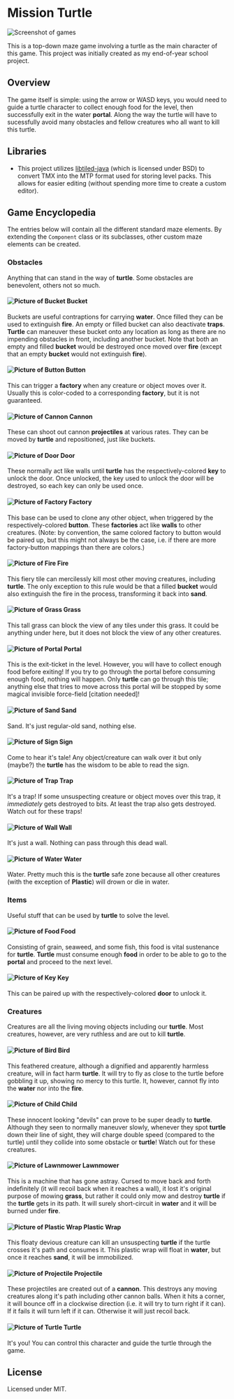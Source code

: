 # Mission Turtle

![Screenshot of games][23]

This is a top-down maze game involving a turtle as the main character of this game. This project was 
initially created as my end-of-year school project. 

## Overview
The game itself is simple: using the arrow or WASD keys, you would need to guide a turtle character 
to collect enough food for the level, then successfully exit in the water **portal**. Along the 
way the turtle will have to sucessfully avoid many obstacles and fellow creatures who all want 
to kill this turtle. 

## Libraries
 * This project utilizes [libtiled-java][22] (which is licensed under BSD) to convert TMX into the 
   MTP format used for storing level packs. This allows for easier editing (without spending more
   time to create a custom editor).

## Game Encyclopedia
The entries below will contain all the different standard maze elements. By extending the 
`Component` class or its subclasses, other custom maze elements can be created. 

### Obstacles
Anything that can stand in the way of **turtle**. Some obstacles are benevolent, others not so 
much.

#### ![Picture of Bucket][1] Bucket
Buckets are useful contraptions for carrying **water**. Once filled they can be used to 
extinguish **fire**. An empty or filled bucket can also deactivate **traps**. **Turtle** can 
maneuver these bucket onto any location as long as there are no impending obstacles in front, 
including another bucket. Note that both an empty and filled **bucket** would be destroyed once 
moved over **fire** (except that an empty **bucket** would not extinguish **fire**). 

#### ![Picture of Button][2] Button
This can trigger a **factory** when any creature or object moves over it. Usually this is 
color-coded to a corresponding **factory**, but it is not guaranteed.

#### ![Picture of Cannon][3] Cannon
These can shoot out cannon **projectiles** at various rates. They can be moved by **turtle** and
repositioned, just like buckets.  

#### ![Picture of Door][4] Door
These normally act like walls until **turtle** has the respectively-colored **key** to unlock 
the door. Once unlocked, the key used to unlock the door will be destroyed, so each key can only
 be used once.

#### ![Picture of Factory][5] Factory
This base can be used to clone any other object, when triggered by the respectively-colored 
**button**. These **factories** act like **walls** to other creatures.  (Note: by convention, 
the same colored factory to button would be paired up, but this might not always be the case, i.e.
if there are more factory-button mappings than there are colors.)

#### ![Picture of Fire][6] Fire
This fiery tile can mercilessly kill most other moving creatures, including **turtle**. The only
exception to this rule would be that a filled **bucket** would also extinguish the fire in the 
process, transforming it back into **sand**. 

#### ![Picture of Grass][7] Grass
This tall grass can block the view of any tiles under this grass. It could be anything under 
here, but it does not block the view of any other creatures. 

#### ![Picture of Portal][8] Portal
This is the exit-ticket in the level. However, you will have to collect enough food before 
exiting! If you try to go through the portal before consuming enough food, nothing will happen. 
Only **turtle** can go through this tile; anything else that tries to move across this portal 
will be stopped by some magical invisible force-field \[citation needed\]!

#### ![Picture of Sand][9] Sand
Sand. It's just regular-old sand, nothing else.

#### ![Picture of Sign][10] Sign
Come to hear it's tale! Any object/creature can walk over it but only (maybe?) the **turtle** 
has the wisdom to be able to read the sign.

#### ![Picture of Trap][11] Trap
It's a trap! If some unsuspecting creature or object moves over this trap, it *immediately* gets
destroyed to bits. At least the trap also gets destroyed. Watch out for these traps!

#### ![Picture of Wall][12] Wall
It's just a wall. Nothing can pass through this dead wall.

#### ![Picture of Water][13] Water
Water. Pretty much this is the **turtle** safe zone because all other creatures (with the 
exception of **Plastic**) will drown or die in water.

### Items
Useful stuff that can be used by **turtle** to solve the level.

#### ![Picture of Food][14] Food
Consisting of grain, seaweed, and some fish, this food is vital sustenance for **turtle**. 
**Turtle** must consume enough **food** in order to be able to go to the **portal** and proceed 
to the next level. 

#### ![Picture of Key][15] Key
This can be paired up with the respectively-colored **door** to unlock it.

### Creatures
Creatures are all the living moving objects including our **turtle**. Most creatures, however, 
are very ruthless and are out to kill **turtle**.

#### ![Picture of Bird][16] Bird
This feathered creature, although a dignified and apparently harmless creature, will in fact harm
**turtle**. It will try to fly as close to the turtle before gobbling it up, showing no mercy to
this turtle. It, however, cannot fly into the **water** nor into the **fire**.

#### ![Picture of Child][17] Child
These innocent looking "devils" can prove to be super deadly to **turtle**. Although they seen to
normally maneuver slowly, whenever they spot **turtle** down their line of sight, they will 
charge double speed (compared to the turtle) until they collide into some obstacle or **turtle**!
Watch out for these creatures. 

#### ![Picture of Lawnmower][18] Lawnmower
This is a machine that has gone astray. Cursed to move back and forth indefinitely (it will 
recoil back when it reaches a wall), it lost it's original purpose of mowing **grass**, but 
rather it could only mow and destroy **turtle** if the **turtle** gets in its path. It will 
surely short-circuit in **water** and it will be burned under **fire**.

#### ![Picture of Plastic Wrap][19] Plastic Wrap
This floaty devious creature can kill an unsuspecting **turtle** if the turtle crosses it's path
and consumes it. This plastic wrap will float in **water**, but once it reaches **sand**, it 
will be immobilized. 

#### ![Picture of Projectile][20] Projectile
These projectiles are created out of a **cannon**. This destroys any moving creatures along it's
path including other cannon balls. When it hits a  corner, it will bounce off in a clockwise 
direction (i.e. it will try  to turn right if it can). If it fails it will turn left if it can. 
Otherwise it will just recoil back.

#### ![Picture of Turtle][21] Turtle
It's you! You can control this character and guide the turtle through the game.

## License
Licensed under MIT.

[1]: https://raw.githubusercontent.com/theKidOfArcrania/Mission-Turtle/master/img/Bucket.png
[2]: https://raw.githubusercontent.com/theKidOfArcrania/Mission-Turtle/master/img/Button.png
[3]: https://raw.githubusercontent.com/theKidOfArcrania/Mission-Turtle/master/img/Cannon.png
[4]: https://raw.githubusercontent.com/theKidOfArcrania/Mission-Turtle/master/img/Door.png
[5]: https://raw.githubusercontent.com/theKidOfArcrania/Mission-Turtle/master/img/Factory.png
[6]: https://raw.githubusercontent.com/theKidOfArcrania/Mission-Turtle/master/img/Fire.png
[7]: https://raw.githubusercontent.com/theKidOfArcrania/Mission-Turtle/master/img/Grass.png
[8]: https://raw.githubusercontent.com/theKidOfArcrania/Mission-Turtle/master/img/Portal.png
[9]: https://raw.githubusercontent.com/theKidOfArcrania/Mission-Turtle/master/img/Sand.png
[10]: https://raw.githubusercontent.com/theKidOfArcrania/Mission-Turtle/master/img/Sign.png
[11]: https://raw.githubusercontent.com/theKidOfArcrania/Mission-Turtle/master/img/Trap.png
[12]: https://raw.githubusercontent.com/theKidOfArcrania/Mission-Turtle/master/img/Wall.png
[13]: https://raw.githubusercontent.com/theKidOfArcrania/Mission-Turtle/master/img/Water.png
[14]: https://raw.githubusercontent.com/theKidOfArcrania/Mission-Turtle/master/img/Food.png
[15]: https://raw.githubusercontent.com/theKidOfArcrania/Mission-Turtle/master/img/Key.png
[16]: https://raw.githubusercontent.com/theKidOfArcrania/Mission-Turtle/master/img/Bird.png
[17]: https://raw.githubusercontent.com/theKidOfArcrania/Mission-Turtle/master/img/Child.png
[18]: https://raw.githubusercontent.com/theKidOfArcrania/Mission-Turtle/master/img/Lawnmower.png
[19]: https://raw.githubusercontent.com/theKidOfArcrania/Mission-Turtle/master/img/Plastic.png
[20]: https://raw.githubusercontent.com/theKidOfArcrania/Mission-Turtle/master/img/Ball.png
[21]: https://raw.githubusercontent.com/theKidOfArcrania/Mission-Turtle/master/img/Turtle.png
[22]: https://github.com/bjorn/tiled/tree/master/util/java/libtiled-java
[23]: https://raw.githubusercontent.com/theKidOfArcrania/Mission-Turtle/master/img/MissionTurtleScreenshot.png
